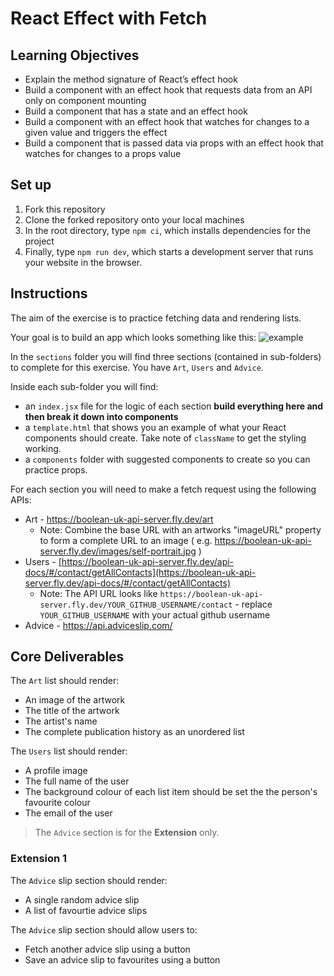 # React Effect with Fetch

## Learning Objectives

- Explain the method signature of React’s effect hook
- Build a component with an effect hook that requests data from an API only on component mounting
- Build a component that has a state and an effect hook
- Build a component with an effect hook that watches for changes to a given value and triggers the effect
- Build a component that is passed data via props with an effect hook that watches for changes to a props value

## Set up

1. Fork this repository
2. Clone the forked repository onto your local machines
3. In the root directory, type `npm ci`, which installs dependencies for the project
4. Finally, type `npm run dev`, which starts a development server that runs your website in the browser.

## Instructions

The aim of the exercise is to practice fetching data and rendering lists.

Your goal is to build an app which looks something like this:
![example](./assets/example_output.png)

In the `sections` folder you will find three sections (contained in sub-folders) to complete for this exercise. You
have `Art`, `Users` and `Advice`.

Inside each sub-folder you will find:

- an `index.jsx` file for the logic of each section **build everything here and then break it down into components**
- a `template.html` that shows you an example of what your React components should create. Take note of `className` to get the styling working.
- a `components` folder with suggested components to create so you can practice props.

For each section you will need to make a fetch request using the following APIs:

- Art - <https://boolean-uk-api-server.fly.dev/art>
  - Note: Combine the base URL with an artworks "imageURL" property to form a complete URL to an image ( e.g. <https://boolean-uk-api-server.fly.dev/images/self-portrait.jpg> )
- Users - [https://boolean-uk-api-server.fly.dev/api-docs/#/contact/getAllContacts](https://boolean-uk-api-server.fly.dev/api-docs/#/contact/getAllContacts)
  - Note: The API URL looks like `https://boolean-uk-api-server.fly.dev/YOUR_GITHUB_USERNAME/contact` - replace `YOUR_GITHUB_USERNAME` with your actual github username
- Advice - <https://api.adviceslip.com/>

## Core Deliverables

The `Art` list should render:

- An image of the artwork
- The title of the artwork
- The artist's name
- The complete publication history as an unordered list

The `Users` list should render:

- A profile image
- The full name of the user
- The background colour of each list item should be set the the person's favourite colour
- The email of the user

> The `Advice` section is for the **Extension** only.

### Extension 1

The `Advice` slip section should render:

- A single random advice slip
- A list of favourtie advice slips

The `Advice` slip section should allow users to:

- Fetch another advice slip using a button
- Save an advice slip to favourites using a button
